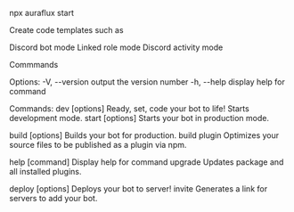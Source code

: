 npx auraflux start


Create code templates such as

Discord bot mode
Linked role mode
Discord activity mode



Commmands

Options:
  -V, --version         output the version number
  -h, --help            display help for command

Commands:
  dev [options]         Ready, set, code your bot to life! Starts development mode.
  start [options]       Starts your bot in production mode.

  build [options]       Builds your bot for production.
  build plugin          Optimizes your source files to be published as a plugin via npm.

  help [command]        Display help for command
  upgrade               Updates package and all installed plugins.

  deploy [options]      Deploys your bot to server!
  invite                Generates a link for servers to add your bot.
